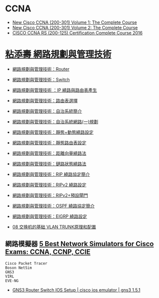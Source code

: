 # CCNA

- [New Cisco CCNA (200-301) Volume 1: The Complete Course](https://www.udemy.com/course/new-cisco-ccna-200-301-volume-1-the-complete-course/)
- [New Cisco CCNA (200-301) Volume 2: The Complete Course](https://www.udemy.com/course/new-cisco-ccna-200-301-volume-2-the-complete-course/)
- [CISCO CCNA RS (200-125) Certification Complete Course  2016](https://www.udemy.com/course/ccna-routing-and-switching-200-120/)

# [粘添壽 網路規劃與管理技術](http://www.tsnien.idv.tw/Manager_WebBook/chap1/1-1%20Cisco%20Packet%20Tracer%20%E5%A5%97%E4%BB%B6.html)
- [網路規劃與管理技術：Router](https://www.youtube.com/watch?v=8q2xbTtmWIE)
- [網路規劃與管理技術：Switch](https://www.youtube.com/watch?v=fLtV6kxDkj0)
- [網路規劃與管理技術 ：IP 繞路與路由表產生](https://www.youtube.com/watch?v=w1XcbAzoREM)
- [網路規劃與管理技術：路由表選擇](https://www.youtube.com/watch?v=Ur8NZrsK1zw)
- [網路規劃與管理技術：自治系統簡介](https://www.youtube.com/watch?v=WRsZLJRYDO8)
- [網路規劃與管理技術：自治系統網路(一)規劃](https://www.youtube.com/watch?v=mdOIZlnZOv4)
- [網路規劃與管理技術：靜態+動態繞路設定](https://www.youtube.com/watch?v=inGPwdkKtNw)
- [網路規劃與管理技術：靜態路由表設定](https://www.youtube.com/watch?v=0agR36z5XWs)
- [網路規劃與管理技術：距離向量繞路法](https://www.youtube.com/watch?v=vTjVLjzduQc)
- [網路規劃與管理技術：鏈路狀態繞路法](https://www.youtube.com/watch?v=IPe-PF1UZ6o)
- [網路規劃與管理技術：RIP 繞路協定簡介](https://www.youtube.com/watch?v=W6NfTQJElQc)
- [網路規劃與管理技術：RIPv2 繞路設定](https://www.youtube.com/watch?v=cUrjI60axzI)
- [網路規劃與管理技術：RIPv2+預設閘門](https://www.youtube.com/watch?v=o5A_MSW6rn4)
- [網路規劃與管理技術：OSPF 繞路協定簡介](https://www.youtube.com/watch?v=6_X-LJVBwNM)
- [網路規劃與管理技術：EIGRP 繞路設定](https://www.youtube.com/watch?v=o-Q65B-DOE0)

- [08 交换机的基础 VLAN TRUNK原理和配置](https://www.youtube.com/watch?v=VKVe7Pwt0XM)

## 網路模擬器 [5 Best Network Simulators for Cisco Exams: CCNA, CCNP, CCIE](https://www.cbtnuggets.com/blog/career/career-progression/5-best-network-simulators-for-cisco-exams-ccna-ccnp-and-ccie)
```
Cisco Packet Tracer
Boson NetSim
GNS3
VIRL
EVE-NG
```
- [GNS3 Router Switch IOS Setup | cisco ios emulator | gns3 1.5.1](https://www.youtube.com/watch?v=0cc3Go_RMHg)
